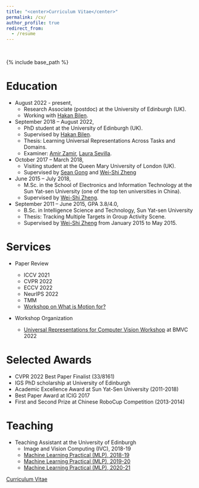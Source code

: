 ```yaml
---
title: "<center>Curriculum Vitae</center>"
permalink: /cv/
author_profile: true
redirect_from:
  - /resume
---
```


<br />

{% include base_path %}



Education
======
* August 2022 - present,
  * Research Associate (postdoc) at the University of Edinburgh (UK).
  * Working with [Hakan Bilen](http://homepages.inf.ed.ac.uk/hbilen/index.html).
* September 2018 – August 2022, 
  * PhD student at the University of Edinburgh (UK).
  * Supervised by [Hakan Bilen](http://homepages.inf.ed.ac.uk/hbilen/index.html).
  * Thesis: Learning Universal Representations Across Tasks and Domains.
  * Examiner: [Amir Zamir](https://vilab.epfl.ch/zamir/), [Laura Sevilla](https://laurasevilla.me).
* October 2017 – March 2018, 
  * Visiting student at the Queen Mary University of London (UK).
  * Supervised by [Sean Gong](http://www.eecs.qmul.ac.uk/~sgg/) and [Wei-Shi Zheng](http://www.isee-ai.cn/~zhwshi/index.html)
* June 2015 – July 2018,
  * M.Sc. in the School of Electronics and Information Technology at the Sun Yat-sen University (one of the top ten universities in China). 
  * Supervised by [Wei-Shi Zheng](http://www.isee-ai.cn/~zhwshi/index.html).
* September 2011 – June 2015,  GPA 3.8/4.0,
  * B.Sc. in Intelligence Science and Technology, Sun Yat-sen University
  * Thesis: Tracking Multiple Targets in Group Activity Scene.
  * Supervised by [Wei-Shi Zheng](http://www.isee-ai.cn/~zhwshi/index.html) from January 2015 to May 2015.

Services
======
* Paper Review
  * ICCV 2021
  * CVPR 2022 
  * ECCV 2022 
  * NeurIPS 2022
  * TMM
  * [Workshop on What is Motion for?](https://what-is-motion-for.github.io)

* Workshop Organization
  * [Universal Representations for Computer Vision Workshop](https://sites.google.com/view/universalrepresentations) at BMVC 2022

Selected Awards
======
* CVPR 2022 Best Paper Finalist (33/8161)
* IGS PhD scholarship at University of Edinburgh
* Academic Excellence Award at Sun Yat-Sen University (2011-2018)
* Best Paper Award at ICIG 2017
* First and Second Prize at Chinese RoboCup Competition (2013-2014)


Teaching
======
* Teaching Assistant at the University of Edinburgh
  * Image and Vision Computing (IVC), 2018-19
  * [Machine Learning Practical (MLP), 2018-19](http://www.inf.ed.ac.uk/teaching/courses/mlp/index-2018.html)
  * [Machine Learning Practical (MLP), 2019-20](http://www.inf.ed.ac.uk/teaching/courses/mlp/index-2019.html)
  * [Machine Learning Practical (MLP), 2020-21](http://www.inf.ed.ac.uk/teaching/courses/mlp/index-2019.html)

[Curriculum Vitae](https://WeiHongLee.github.io/CV/CV.pdf)

